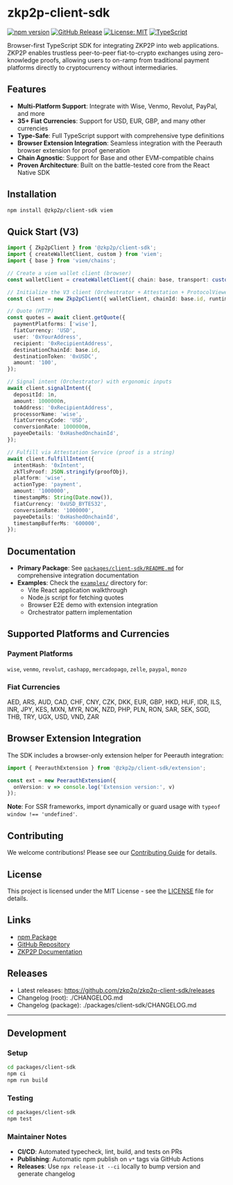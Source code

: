 # zkp2p-client-sdk

[![npm version](https://img.shields.io/npm/v/@zkp2p/client-sdk.svg)](https://www.npmjs.com/package/@zkp2p/client-sdk)
[![GitHub Release](https://img.shields.io/github/v/release/zkp2p/zkp2p-client-sdk?display_name=tag)](https://github.com/zkp2p/zkp2p-client-sdk/releases)
[![License: MIT](https://img.shields.io/badge/License-MIT-yellow.svg)](https://opensource.org/licenses/MIT)
[![TypeScript](https://img.shields.io/badge/TypeScript-5.0%2B-blue)](https://www.typescriptlang.org/)

Browser-first TypeScript SDK for integrating ZKP2P into web applications. ZKP2P enables trustless peer-to-peer fiat-to-crypto exchanges using zero-knowledge proofs, allowing users to on-ramp from traditional payment platforms directly to cryptocurrency without intermediaries.

## Features

- **Multi-Platform Support**: Integrate with Wise, Venmo, Revolut, PayPal, and more
- **35+ Fiat Currencies**: Support for USD, EUR, GBP, and many other currencies
- **Type-Safe**: Full TypeScript support with comprehensive type definitions
- **Browser Extension Integration**: Seamless integration with the Peerauth browser extension for proof generation
- **Chain Agnostic**: Support for Base and other EVM-compatible chains
- **Proven Architecture**: Built on the battle-tested core from the React Native SDK

## Installation

```bash
npm install @zkp2p/client-sdk viem
```

## Quick Start (V3)

```ts
import { Zkp2pClient } from '@zkp2p/client-sdk';
import { createWalletClient, custom } from 'viem';
import { base } from 'viem/chains';

// Create a viem wallet client (browser)
const walletClient = createWalletClient({ chain: base, transport: custom(window.ethereum) });

// Initialize the V3 client (Orchestrator + Attestation + ProtocolViewer)
const client = new Zkp2pClient({ walletClient, chainId: base.id, runtimeEnv: 'production', baseApiUrl: 'https://api.zkp2p.xyz', apiKey: 'YOUR_API_KEY' });

// Quote (HTTP)
const quotes = await client.getQuote({
  paymentPlatforms: ['wise'],
  fiatCurrency: 'USD',
  user: '0xYourAddress',
  recipient: '0xRecipientAddress',
  destinationChainId: base.id,
  destinationToken: '0xUSDC',
  amount: '100',
});

// Signal intent (Orchestrator) with ergonomic inputs
await client.signalIntent({
  depositId: 1n,
  amount: 1000000n,
  toAddress: '0xRecipientAddress',
  processorName: 'wise',
  fiatCurrencyCode: 'USD',
  conversionRate: 1000000n,
  payeeDetails: '0xHashedOnchainId',
});

// Fulfill via Attestation Service (proof is a string)
await client.fulfillIntent({
  intentHash: '0xIntent',
  zkTlsProof: JSON.stringify(proofObj),
  platform: 'wise',
  actionType: 'payment',
  amount: '1000000',
  timestampMs: String(Date.now()),
  fiatCurrency: '0xUSD_BYTES32',
  conversionRate: '1000000',
  payeeDetails: '0xHashedOnchainId',
  timestampBufferMs: '600000',
});
```

## Documentation

- **Primary Package**: See [`packages/client-sdk/README.md`](packages/client-sdk/README.md) for comprehensive integration documentation
- **Examples**: Check the [`examples/`](examples/) directory for:
  - Vite React application walkthrough
  - Node.js script for fetching quotes
  - Browser E2E demo with extension integration
  - Orchestrator pattern implementation

## Supported Platforms and Currencies

### Payment Platforms
`wise`, `venmo`, `revolut`, `cashapp`, `mercadopago`, `zelle`, `paypal`, `monzo`

### Fiat Currencies
AED, ARS, AUD, CAD, CHF, CNY, CZK, DKK, EUR, GBP, HKD, HUF, IDR, ILS, INR, JPY, KES, MXN, MYR, NOK, NZD, PHP, PLN, RON, SAR, SEK, SGD, THB, TRY, UGX, USD, VND, ZAR

## Browser Extension Integration

The SDK includes a browser-only extension helper for Peerauth integration:

```typescript
import { PeerauthExtension } from '@zkp2p/client-sdk/extension';

const ext = new PeerauthExtension({
  onVersion: v => console.log('Extension version:', v)
});
```

**Note**: For SSR frameworks, import dynamically or guard usage with `typeof window !== 'undefined'`.

## Contributing

We welcome contributions! Please see our [Contributing Guide](CONTRIBUTING.md) for details.

## License

This project is licensed under the MIT License - see the [LICENSE](LICENSE) file for details.

## Links

- [npm Package](https://www.npmjs.com/package/@zkp2p/client-sdk)
- [GitHub Repository](https://github.com/zkp2p/zkp2p-client-sdk)
- [ZKP2P Documentation](https://docs.zkp2p.xyz)

## Releases

- Latest releases: https://github.com/zkp2p/zkp2p-client-sdk/releases
- Changelog (root): ./CHANGELOG.md
- Changelog (package): ./packages/client-sdk/CHANGELOG.md

---

## Development

### Setup
```bash
cd packages/client-sdk
npm ci
npm run build
```

### Testing
```bash
cd packages/client-sdk
npm test
```

### Maintainer Notes
- **CI/CD**: Automated typecheck, lint, build, and tests on PRs
- **Publishing**: Automatic npm publish on `v*` tags via GitHub Actions
- **Releases**: Use `npx release-it --ci` locally to bump version and generate changelog
